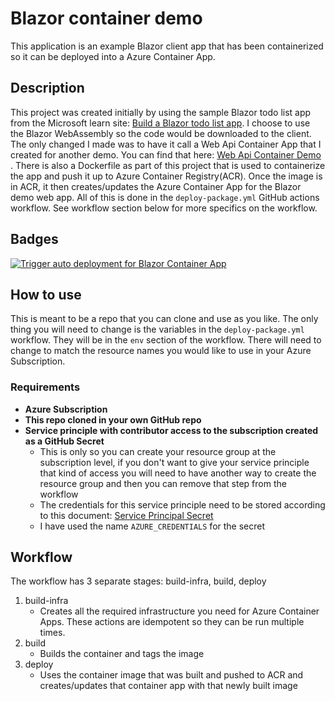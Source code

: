 # Blazor container demo

This application is an example Blazor client app that has been containerized so it can be deployed into a Azure Container App.

## Description

This project was created initially by using the sample Blazor todo list app from the Microsoft learn site:  [Build a Blazor todo list app](https://learn.microsoft.com/en-us/aspnet/core/blazor/tutorials/build-a-blazor-app?view=aspnetcore-6.0&pivots=webassembly).  I choose to use the Blazor WebAssembly so the code would be downloaded to the client.  The only changed I made was to have it call a Web Api Container App that I created for another demo.  You can find that here:  [Web Api Container Demo](https://github.com/anotherRedbeard/web-api-demo-container) . There is also a Dockerfile as part of this project that is used to containerize the app and push it up to Azure Container Registry(ACR).  Once the image is in ACR, it then creates/updates the Azure Container App for the Blazor demo web app.  All of this is done in the `deploy-package.yml` GitHub actions workflow.  See workflow section below for more specifics on the workflow.

## Badges

[![Trigger auto deployment for Blazor Container App](https://github.com/anotherRedbeard/blazor-demo-container/actions/workflows/deploy-package.yml/badge.svg)](https://github.com/anotherRedbeard/blazor-demo-container/actions/workflows/deploy-package.yml)

## How to use

This is meant to be a repo that you can clone and use as you like.  The only thing you will need to change is the variables in the `deploy-package.yml` workflow.  They will be in the `env` section of the workflow.  There will need to change to match the resource names you would like to use in your Azure Subscription.

### Requirements

- **Azure Subscription**
- **This repo cloned in your own GitHub repo**
- **Service principle with contributor access to the subscription created as a GitHub Secret**
  - This is only so you can create your resource group at the subscription level, if you don't want to give your service principle that kind of access you will need to have another way to create the resource group and then you can remove that step from the workflow
  - The credentials for this service principle need to be stored according to this document:  [Service Principal Secret](https://learn.microsoft.com/en-us/azure/developer/github/connect-from-azure?tabs=azure-portal%2Clinux#use-the-azure-login-action-with-a-service-principal-secret)
  - I have used the name `AZURE_CREDENTIALS` for the secret

## Workflow

The workflow has 3 separate stages: build-infra, build, deploy

1. build-infra
    - Creates all the required infrastructure you need for Azure Container Apps.  These actions are idempotent so they can be run multiple times.
2. build
    - Builds the container and tags the image
3. deploy
    - Uses the container image that was built and pushed to ACR and creates/updates that container app with that newly built image
